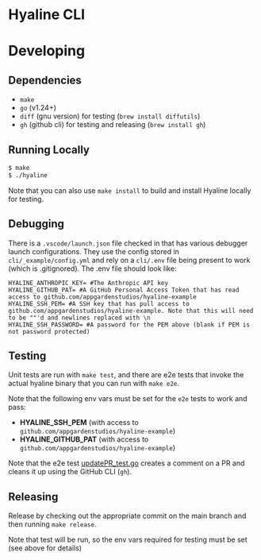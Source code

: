 # Hyaline CLI

# Developing

## Dependencies

* `make`
* `go` (v1.24+)
* `diff` (gnu version) for testing (`brew install diffutils`)
* `gh` (github cli) for testing and releasing (`brew install gh`)

## Running Locally
```sh
$ make
$ ./hyaline
```

Note that you can also use `make install` to build and install Hyaline locally for testing.

## Debugging
There is a `.vscode/launch.json` file checked in that has various debugger launch configurations. They use the config stored in `cli/_example/config.yml` and rely on a `cli/.env` file being present to work (which is .gitignored). The .env file should look like:

```
HYALINE_ANTHROPIC_KEY= #The Anthropic API key
HYALINE_GITHUB_PAT= #A GitHub Personal Access Token that has read access to github.com/appgardenstudios/hyaline-example
HYALINE_SSH_PEM= #A SSH key that has pull access to github.com/appgardenstudios/hyaline-example. Note that this will need to be ""'d and newlines replaced with \n
HYALINE_SSH_PASSWORD= #A password for the PEM above (blank if PEM is not password protected)
```

## Testing
Unit tests are run with `make test`, and there are e2e tests that invoke the actual hyaline binary that you can run with `make e2e`.

Note that the following env vars must be set for the `e2e` tests to work and pass:
* **HYALINE_SSH_PEM** (with access to `github.com/appgardenstudios/hyaline-example`)
* **HYALINE_GITHUB_PAT** (with access to `github.com/appgardenstudios/hyaline-example`)

Note that the e2e test [updatePR_test.go](./e2e/updatePR_test.go) creates a comment on a PR and cleans it up using the GitHub CLI (`gh`).

## Releasing
Release by checking out the appropriate commit on the main branch and then running `make release`.

Note that test will be run, so the env vars required for testing must be set (see above for details)